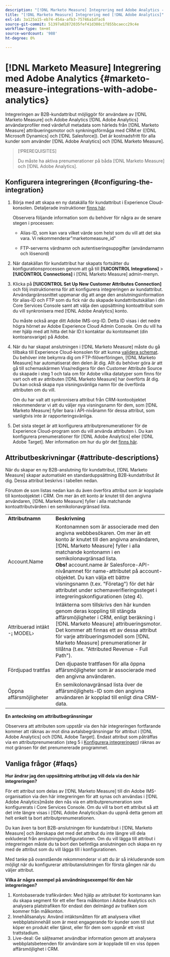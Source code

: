 ```yaml
---
description: "[!DNL Marketo Measure] Integrering med Adobe Analytics - [!DNL Marketo Measure] - Produktdokumentation"
title: "[!DNL Marketo Measure] Integrering med [!DNL Adobe Analytics]"
exl-id: 3a125a15-eb74-454a-afb3-75746a1dfac6
source-git-commit: 51397a02872035fef41d308c1f855bcaecc29c4e
workflow-type: tm+mt
source-wordcount: '988'
ht-degree: 0%

---
```


# [!DNL Marketo Measure] Integrering med Adobe Analytics {#marketo-measure-integrations-with-adobe-analytics}

Integreringen av B2B-kundattribut möjliggör för användare av [!DNL Marketo Measure] och Adobe Analytics [!DNL Adobe Analytics] användarprofiler med värdefull metadata som härleds från [!DNL Marketo Measure] attribueringsmotor och synkningsförmåga med CRM:er ([!DNL Microsoft Dynamics] och [!DNL Salesforce]). Det är kostnadsfritt för alla kunder som använder [!DNL Adobe Analytics] och [!DNL Marketo Measure].

>[!PREREQUISITES]
>
>Du måste ha aktiva prenumerationer på båda [!DNL Marketo Measure] och [!DNL Adobe Analytics].

## Konfigurera integreringen {#configuring-the-integration}

1. Börja med att skapa en ny datakälla för kundattribut i Experience Cloud-konsolen. Detaljerade instruktioner [finns här](https://docs.adobe.com/content/help/en/core-services/interface/customer-attributes/t-crs-usecase.html).

   Observera följande information som du behöver för några av de senare stegen i processen:

   * Alias-ID, som kan vara vilket värde som helst som du vill att det ska vara. Vi rekommenderar&quot;marketomeasure_id&quot;

   * FTP-serverns värdnamn och autentiseringsuppgifter (användarnamn och lösenord)

1. När datakällan för kundattribut har skapats fortsätter du konfigurationsprocessen genom att gå till **[!UICONTROL Integrations]** > **[!UICONTROL Connections]** i [!DNL Marketo Measure] admin-menyn.

1. Klicka på **[!UICONTROL Set Up New Customer Attributes Connection]** och följ instruktionerna för att konfigurera integreringen av kundattribut. Användargränssnittet uppmanar dig att ange den anslutningsinformation för alias-ID och FTP som du fick när du skapade kundattributskällan i din Core Services Console samt att välja den uppsättning kontoattribut som du vill synkronisera med [!DNL Adobe Analytics] konto.

   Du måste också ange ditt Adobe IMS-org-ID. Detta ID visas i det nedre högra hörnet av Adobe Experience Cloud Admin Console. Om du vill ha mer hjälp med att hitta det här ID:t kontaktar du kontoteamet (din kontoansvarige) på Adobe.

1. När du har skapat anslutningen i [!DNL Marketo Measure] måste du gå tillbaka till Experience Cloud-konsolen för att kunna [validera schemat](https://docs.adobe.com/content/help/en/core-services/interface/customer-attributes/validate-schema.html). Du behöver inte bekymra dig om FTP-filöverföringen, [!DNL Marketo Measure] har automatiserat den delen åt dig. Allt du behöver göra är att gå till schemaskärmen Visa/redigera för den Customer Attribute Source du skapade i steg 1 och tala om för Adobe vilka datatyper som finns för vart och ett av attributen [!DNL Marketo Measure] har överförts åt dig. Du kan också skapa nya visningsvänliga namn för de överförda attributen om du vill.

   Om du har valt att synkronisera attribut från CRM-kontoobjektet rekommenderar vi att du väljer nya visningsnamn för dem, som [!DNL Marketo Measure] fyller bara i API-nivånamn för dessa attribut, som vanligtvis inte är rapporteringsvänliga.

1. Det sista steget är att konfigurera attributprenumerationer för de Experience Cloud-program som du vill använda attributen i.  Du kan konfigurera prenumerationer för [!DNL Adobe Analytics] eller [!DNL Adobe Target].  Mer information om hur du gör det [finns här](https://docs.adobe.com/content/help/en/core-services/interface/customer-attributes/subscription.html).

## Attributbeskrivningar {#attribute-descriptions}

När du skapar en ny B2B-anslutning för kundattribut, [!DNL Marketo Measure] skapar automatiskt en standarduppsättning B2B-kundattribut åt dig. Dessa attribut beskrivs i tabellen nedan.

Förutom de som listas nedan kan du även överföra attribut som är kopplade till kontoobjektet i CRM. Om mer än ett konto är knutet till den angivna användaren, [!DNL Marketo Measure] fyller i alla matchande kontoattributvärden i en semikolonavgränsad lista.

<table> 
 <colgroup> 
  <col> 
  <col> 
 </colgroup> 
 <tbody> 
  <tr> 
   <td><b>Attributnamn</b></td> 
   <td><b>Beskrivning</b></td>
  </tr> 
  <tr> 
   <td>Account.Name</td> 
   <td>Kontonamnen som är associerade med den angivna webbbesökaren. Om mer än ett konto är knutet till den angivna användaren, [!DNL Marketo Measure] fyller i alla matchande kontonamn i en semikolonavgränsad lista.<br/>
   <strong>Obs!</strong> account.name är Salesforce-API-nivånamnet för name-attributet på account-objektet. Du kan välja ett bättre visningsnamn (t.ex. "Företag") för det här attributet under schemaverifieringssteget i integreringskonfigurationen (steg 4).</td>
  </tr>
  <tr> 
   <td>Attribuerad intäkt -¡ MODEL›</td> 
   <td>Intäkterna som tillskrivs den här kunden genom deras koppling till stängda affärsmöjligheter i CRM, enligt beräkning i [!DNL Marketo Measure] attribueringsmotor.<br/>
   Det kommer att finnas ett av dessa attribut för varje attribueringsmodell som [!DNL Marketo Measure] prenumerationer är tillåtna (t.ex. "Attributed Revenue - Full Path").</td>
  </tr>
  <tr> 
   <td>Fördjupad trattfas</td> 
   <td>Den djupaste trattfasen för alla öppna affärsmöjligheter som är associerade med den angivna användaren.</td>
  </tr>
  <tr> 
   <td>Öppna affärsmöjligheter</td> 
   <td>En semikolonavgränsad lista över de affärsmöjlighets-ID som den angivna användaren är kopplad till enligt dina CRM-data.</td>
  </tr> 
 </tbody> 
</table>

**En anteckning om attributbegränsningar**

Observera att attributen som uppstår via den här integreringen fortfarande kommer att räknas av mot dina avtalsbegränsningar för attribut i [!DNL Adobe Analytics] och [!DNL Adobe Target]. Endast attribut som påträffas via en attributprenumeration (steg 5 i [Konfigurera integreringen](#configuring-the-integration)) räknas av mot gränsen för det prenumererade programmet.

## Vanliga frågor {#faqs}

**Hur ändrar jag den uppsättning attribut jag vill dela via den här integreringen?**

För ett attribut som delas av [!DNL Marketo Measure] till din Adobe IMS-organisation via den här integreringen för att synas och användas i [!DNL Adobe Analytics]måste den nås via en attributprenumeration som konfigurerats i Core Services Console. Om du vill ta bort ett attribut så att det inte längre visas i [!DNL Adobe Analytics]kan du uppnå detta genom att helt enkelt ta bort attributprenumerationen.

Du kan även ta bort B2B-anslutningen för kundattribut i [!DNL Marketo Measure] och återskapa det med det attribut du inte längre vill dela exkluderat från anslutningskonfigurationen. Om du vill lägga till attribut i integreringen måste du ta bort den befintliga anslutningen och skapa en ny med de attribut som du vill lägga till i konfigurationen.

Med tanke på ovanstående rekommenderar vi att du är så inkluderande som möjligt när du konfigurerar attributanslutningen för första gången när du väljer attribut.

**Vilka är några exempel på användningsexempel för den här integreringen?**

1. Kontobaserade trafikvärden: Med hjälp av attributet för kontonamn kan du skapa segment för ett eller flera målkonton i Adobe Analytics och analysera platstrafiken för endast den delmängd av trafiken som kommer från målkonton.
1. Innehållsanalys: Använd intäktsmåtten för att analysera vilket webbplatsinnehåll som är mest engagerande för kunder som till slut köper en produkt eller tjänst, eller för dem som uppnår ett visst trattstadium.
1. Live-deal: Ge säljteamet användbar information genom att analysera webbplatsbeteenden för användare som är kopplade till en viss öppen affärsmöjlighet i CRM.

